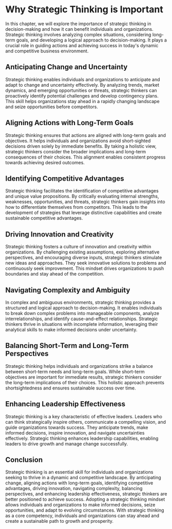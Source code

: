# Why Strategic Thinking is Important

In this chapter, we will explore the importance of strategic thinking in decision-making and how it can benefit individuals and organizations. Strategic thinking involves analyzing complex situations, considering long-term goals, and developing a logical approach to decision-making. It plays a crucial role in guiding actions and achieving success in today's dynamic and competitive business environment.

## Anticipating Change and Uncertainty

Strategic thinking enables individuals and organizations to anticipate and adapt to change and uncertainty effectively. By analyzing trends, market dynamics, and emerging opportunities or threats, strategic thinkers can proactively identify potential challenges and develop contingency plans. This skill helps organizations stay ahead in a rapidly changing landscape and seize opportunities before competitors.

## Aligning Actions with Long-Term Goals

Strategic thinking ensures that actions are aligned with long-term goals and objectives. It helps individuals and organizations avoid short-sighted decisions driven solely by immediate benefits. By taking a holistic view, strategic thinkers consider the broader implications and long-term consequences of their choices. This alignment enables consistent progress towards achieving desired outcomes.

## Identifying Competitive Advantages

Strategic thinking facilitates the identification of competitive advantages and unique value propositions. By critically evaluating internal strengths, weaknesses, opportunities, and threats, strategic thinkers gain insights into how to differentiate themselves from competitors. This leads to the development of strategies that leverage distinctive capabilities and create sustainable competitive advantages.

## Driving Innovation and Creativity

Strategic thinking fosters a culture of innovation and creativity within organizations. By challenging existing assumptions, exploring alternative perspectives, and encouraging diverse inputs, strategic thinkers stimulate new ideas and approaches. They seek innovative solutions to problems and continuously seek improvement. This mindset drives organizations to push boundaries and stay ahead of the competition.

## Navigating Complexity and Ambiguity

In complex and ambiguous environments, strategic thinking provides a structured and logical approach to decision-making. It enables individuals to break down complex problems into manageable components, analyze interrelationships, and identify cause-and-effect relationships. Strategic thinkers thrive in situations with incomplete information, leveraging their analytical skills to make informed decisions under uncertainty.

## Balancing Short-Term and Long-Term Perspectives

Strategic thinking helps individuals and organizations strike a balance between short-term needs and long-term goals. While short-term objectives are important for immediate results, strategic thinkers consider the long-term implications of their choices. This holistic approach prevents shortsightedness and ensures sustainable success over time.

## Enhancing Leadership Effectiveness

Strategic thinking is a key characteristic of effective leaders. Leaders who can think strategically inspire others, communicate a compelling vision, and guide organizations towards success. They anticipate trends, make informed decisions, inspire innovation, and navigate uncertainties effectively. Strategic thinking enhances leadership capabilities, enabling leaders to drive growth and manage change successfully.

## Conclusion

Strategic thinking is an essential skill for individuals and organizations seeking to thrive in a dynamic and competitive landscape. By anticipating change, aligning actions with long-term goals, identifying competitive advantages, driving innovation, navigating complexity, balancing perspectives, and enhancing leadership effectiveness, strategic thinkers are better positioned to achieve success. Adopting a strategic thinking mindset allows individuals and organizations to make informed decisions, seize opportunities, and adapt to evolving circumstances. With strategic thinking as a core competency, individuals and organizations can stay ahead and create a sustainable path to growth and prosperity.
